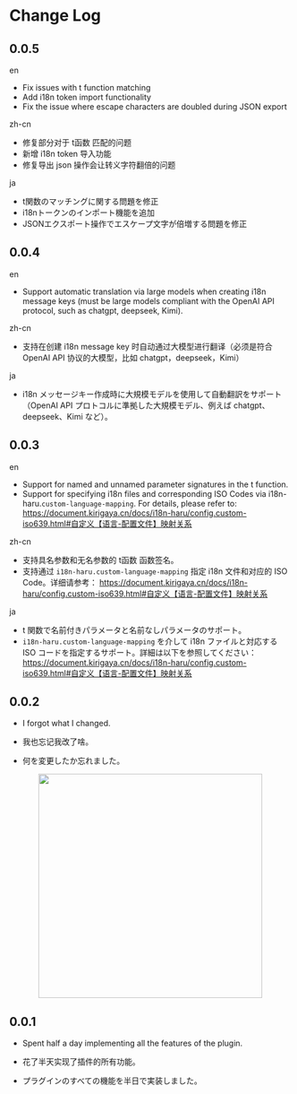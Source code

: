 # Change Log

## 0.0.5

en

- Fix issues with t function matching
- Add i18n token import functionality
- Fix the issue where escape characters are doubled during JSON export

zh-cn
- 修复部分对于 t函数 匹配的问题
- 新增 i18n token 导入功能
- 修复导出 json 操作会让转义字符翻倍的问题

ja

- t関数のマッチングに関する問題を修正
- i18nトークンのインポート機能を追加
- JSONエクスポート操作でエスケープ文字が倍増する問題を修正

## 0.0.4

en

- Support automatic translation via large models when creating i18n message keys (must be large models compliant with the OpenAI API protocol, such as chatgpt, deepseek, Kimi).

zh-cn
- 支持在创建 i18n message key 时自动通过大模型进行翻译（必须是符合 OpenAI API 协议的大模型，比如 chatgpt，deepseek，Kimi）

ja

- i18n メッセージキー作成時に大規模モデルを使用して自動翻訳をサポート（OpenAI API プロトコルに準拠した大規模モデル、例えば chatgpt、deepseek、Kimi など）。


## 0.0.3

en

- Support for named and unnamed parameter signatures in the t function.
- Support for specifying i18n files and corresponding ISO Codes via i18n-haru.`custom-language-mapping`. For details, please refer to: https://document.kirigaya.cn/docs/i18n-haru/config.custom-iso639.html#自定义【语言-配置文件】映射关系

zh-cn

- 支持具名参数和无名参数的 t函数 函数签名。
- 支持通过 `i18n-haru.custom-language-mapping` 指定 i18n 文件和对应的 ISO Code。详细请参考： https://document.kirigaya.cn/docs/i18n-haru/config.custom-iso639.html#自定义【语言-配置文件】映射关系

ja

- t 関数で名前付きパラメータと名前なしパラメータのサポート。
- `i18n-haru.custom-language-mapping` を介して i18n ファイルと対応する ISO コードを指定するサポート。詳細は以下を参照してください： https://document.kirigaya.cn/docs/i18n-haru/config.custom-iso639.html#自定义【语言-配置文件】映射关系


## 0.0.2

- I forgot what I changed.

- 我也忘记我改了啥。

- 何を変更したか忘れました。

<center>
<img src="https://pica.zhimg.com/80/v2-60871dd616146fcd76e854ae4fb1e3a5_1440w.jpeg" height="400px"></img>
</center>

## 0.0.1

- Spent half a day implementing all the features of the plugin.

- 花了半天实现了插件的所有功能。

- プラグインのすべての機能を半日で実装しました。